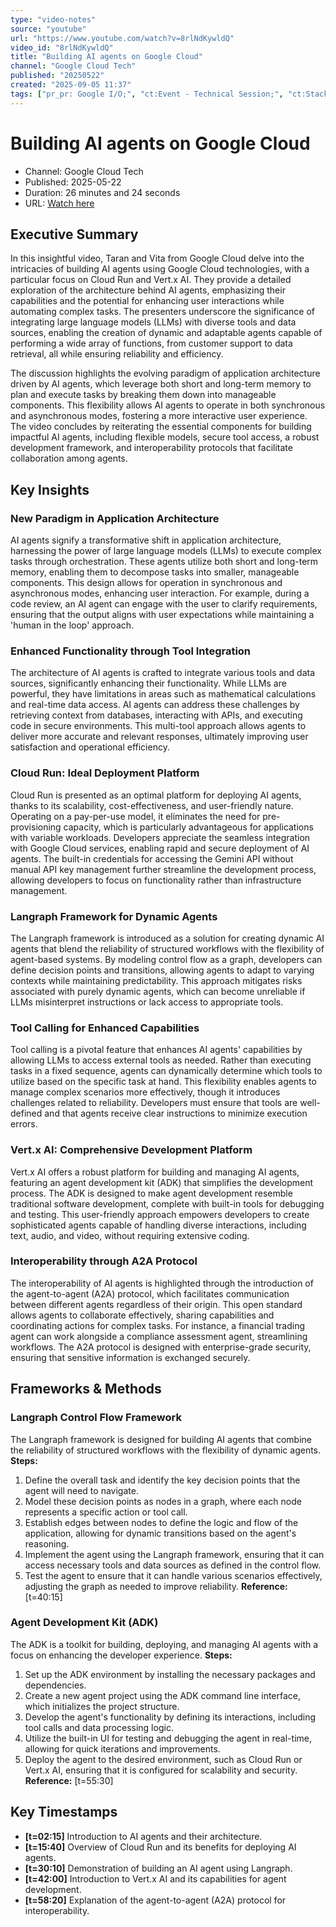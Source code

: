 ```yaml
---
type: "video-notes"
source: "youtube"
url: "https://www.youtube.com/watch?v=8rlNdKywldQ"
video_id: "8rlNdKywldQ"
title: "Building AI agents on Google Cloud"
channel: "Google Cloud Tech"
published: "20250522"
created: "2025-09-05 11:37"
tags: ["pr_pr: Google I/O;", "ct:Event - Technical Session;", "ct:Stack - Cloud;"]
---
```


# Building AI agents on Google Cloud
- Channel: Google Cloud Tech
- Published: 2025-05-22
- Duration: 26 minutes and 24 seconds
- URL: [Watch here](https://www.youtube.com/watch?v=8rlNdKywldQ)

## Executive Summary
In this insightful video, Taran and Vita from Google Cloud delve into the intricacies of building AI agents using Google Cloud technologies, with a particular focus on Cloud Run and Vert.x AI. They provide a detailed exploration of the architecture behind AI agents, emphasizing their capabilities and the potential for enhancing user interactions while automating complex tasks. The presenters underscore the significance of integrating large language models (LLMs) with diverse tools and data sources, enabling the creation of dynamic and adaptable agents capable of performing a wide array of functions, from customer support to data retrieval, all while ensuring reliability and efficiency.

The discussion highlights the evolving paradigm of application architecture driven by AI agents, which leverage both short and long-term memory to plan and execute tasks by breaking them down into manageable components. This flexibility allows AI agents to operate in both synchronous and asynchronous modes, fostering a more interactive user experience. The video concludes by reiterating the essential components for building impactful AI agents, including flexible models, secure tool access, a robust development framework, and interoperability protocols that facilitate collaboration among agents.

## Key Insights

### New Paradigm in Application Architecture
AI agents signify a transformative shift in application architecture, harnessing the power of large language models (LLMs) to execute complex tasks through orchestration. These agents utilize both short and long-term memory, enabling them to decompose tasks into smaller, manageable components. This design allows for operation in synchronous and asynchronous modes, enhancing user interaction. For example, during a code review, an AI agent can engage with the user to clarify requirements, ensuring that the output aligns with user expectations while maintaining a 'human in the loop' approach.

### Enhanced Functionality through Tool Integration
The architecture of AI agents is crafted to integrate various tools and data sources, significantly enhancing their functionality. While LLMs are powerful, they have limitations in areas such as mathematical calculations and real-time data access. AI agents can address these challenges by retrieving context from databases, interacting with APIs, and executing code in secure environments. This multi-tool approach allows agents to deliver more accurate and relevant responses, ultimately improving user satisfaction and operational efficiency.

### Cloud Run: Ideal Deployment Platform
Cloud Run is presented as an optimal platform for deploying AI agents, thanks to its scalability, cost-effectiveness, and user-friendly nature. Operating on a pay-per-use model, it eliminates the need for pre-provisioning capacity, which is particularly advantageous for applications with variable workloads. Developers appreciate the seamless integration with Google Cloud services, enabling rapid and secure deployment of AI agents. The built-in credentials for accessing the Gemini API without manual API key management further streamline the development process, allowing developers to focus on functionality rather than infrastructure management.

### Langraph Framework for Dynamic Agents
The Langraph framework is introduced as a solution for creating dynamic AI agents that blend the reliability of structured workflows with the flexibility of agent-based systems. By modeling control flow as a graph, developers can define decision points and transitions, allowing agents to adapt to varying contexts while maintaining predictability. This approach mitigates risks associated with purely dynamic agents, which can become unreliable if LLMs misinterpret instructions or lack access to appropriate tools.

### Tool Calling for Enhanced Capabilities
Tool calling is a pivotal feature that enhances AI agents' capabilities by allowing LLMs to access external tools as needed. Rather than executing tasks in a fixed sequence, agents can dynamically determine which tools to utilize based on the specific task at hand. This flexibility enables agents to manage complex scenarios more effectively, though it introduces challenges related to reliability. Developers must ensure that tools are well-defined and that agents receive clear instructions to minimize execution errors.

### Vert.x AI: Comprehensive Development Platform
Vert.x AI offers a robust platform for building and managing AI agents, featuring an agent development kit (ADK) that simplifies the development process. The ADK is designed to make agent development resemble traditional software development, complete with built-in tools for debugging and testing. This user-friendly approach empowers developers to create sophisticated agents capable of handling diverse interactions, including text, audio, and video, without requiring extensive coding.

### Interoperability through A2A Protocol
The interoperability of AI agents is highlighted through the introduction of the agent-to-agent (A2A) protocol, which facilitates communication between different agents regardless of their origin. This open standard allows agents to collaborate effectively, sharing capabilities and coordinating actions for complex tasks. For instance, a financial trading agent can work alongside a compliance assessment agent, streamlining workflows. The A2A protocol is designed with enterprise-grade security, ensuring that sensitive information is exchanged securely.

## Frameworks & Methods

### Langraph Control Flow Framework
The Langraph framework is designed for building AI agents that combine the reliability of structured workflows with the flexibility of dynamic agents.
**Steps:**
1. Define the overall task and identify the key decision points that the agent will need to navigate.
2. Model these decision points as nodes in a graph, where each node represents a specific action or tool call.
3. Establish edges between nodes to define the logic and flow of the application, allowing for dynamic transitions based on the agent's reasoning.
4. Implement the agent using the Langraph framework, ensuring that it can access necessary tools and data sources as defined in the control flow.
5. Test the agent to ensure that it can handle various scenarios effectively, adjusting the graph as needed to improve reliability.
**Reference:** [t=40:15]

### Agent Development Kit (ADK)
The ADK is a toolkit for building, deploying, and managing AI agents with a focus on enhancing the developer experience.
**Steps:**
1. Set up the ADK environment by installing the necessary packages and dependencies.
2. Create a new agent project using the ADK command line interface, which initializes the project structure.
3. Develop the agent's functionality by defining its interactions, including tool calls and data processing logic.
4. Utilize the built-in UI for testing and debugging the agent in real-time, allowing for quick iterations and improvements.
5. Deploy the agent to the desired environment, such as Cloud Run or Vert.x AI, ensuring that it is configured for scalability and security.
**Reference:** [t=55:30]

## Key Timestamps
- **[t=02:15]** Introduction to AI agents and their architecture.
- **[t=15:40]** Overview of Cloud Run and its benefits for deploying AI agents.
- **[t=30:10]** Demonstration of building an AI agent using Langraph.
- **[t=42:00]** Introduction to Vert.x AI and its capabilities for agent development.
- **[t=58:20]** Explanation of the agent-to-agent (A2A) protocol for interoperability.
